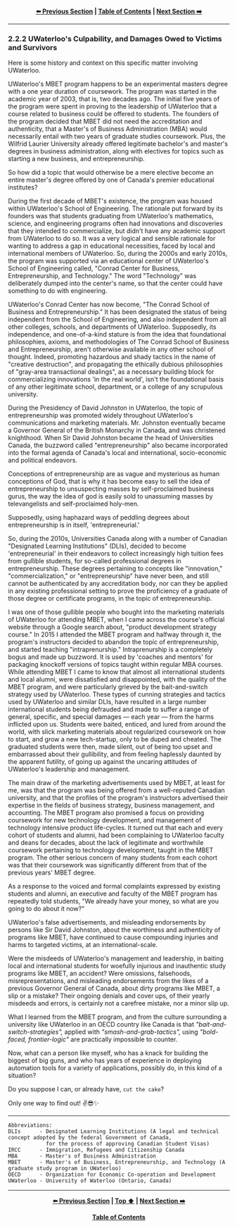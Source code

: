 <div align="center">
  
  **[:arrow_left: Previous Section][Prev] | [Table of Contents][TOC] | [Next Section :arrow_right:][Next]**
  
  [Prev]: ./02-2-1.md
  [Next]: ./02-2-3.md
  [TOC]: ./README.md#table-of-contents
  
</div>

---

### 2.2.2 UWaterloo's Culpability, and Damages Owed to Victims and Survivors

Here is some history and context on this specific matter involving UWaterloo. 

UWaterloo's MBET program happens to be an experimental masters degree with a one year duration of coursework. The program was started in the academic year of 2003, that is, two decades ago. The initial five years of the program were spent in proving to the leadership of UWaterloo that a course related to business could be offered to students. The founders of the program decided that MBET did not need the accreditation and authenticity, that a Master's of Business Administration (MBA) would necessarily entail with two years of graduate studies coursework. Plus, the Wilfrid Laurier University already offered legitimate bachelor's and master's degrees in business administration, along with electives for topics such as starting a new business, and entrepreneurship.  

So how did a topic that would otherwise be a mere elective become an entire master's degree offered by one of Canada's premier educational institutes? 

During the first decade of MBET's existence, the program was housed within UWaterloo's School of Engineering. The rationale put forward by its founders was that students graduating from UWaterloo's mathematics, science, and engineering programs often had innovations and discoveries that they intended to commercialize, but didn't have any academic support from UWaterloo to do so. It was a very logical and sensible rationale for wanting to address a gap in educational necessities, faced by local and international members of UWaterloo. So, during the 2000s and early 2010s, the program was supported via an educational center of UWaterloo's School of Engineering called, "Conrad Center for Business, Entrepreneurship, and Technology." The word "Technology" was deliberately dumped into the center's name, so that the center could have something to do with engineering. 

UWaterloo's Conrad Center has now become, "The Conrad School of Business and Entrepreneurship." It has been designated the status of being independent from the School of Engineering, and also independent from all other colleges, schools, and departments of UWaterloo. Supposedly, its independence, and one-of-a-kind stature is from the idea that foundational philosophies, axioms, and methodologies of The Conrad School of Business and Entrepreneurship, aren't otherwise available in any other school of thought. Indeed, promoting hazardous and shady tactics in the name of "creative destruction", and propagating the ethically dubious philosophies of "gray-area transactional dealings", as a necessary building block for commercializing innovations 'in the real world', isn't the foundational basis of any other legitimate school, department, or a college of any scrupulous university. 

During the Presidency of David Johnston in UWaterloo, the topic of entrepreneurship was promoted widely throughout UWaterloo's communications and marketing materials. Mr. Johnston eventually became a Governor General of the British Monarchy in Canada, and was christened knighthood. When Sir David Johnston became the head of Universities Canada, the buzzword called "entrepreneurship" also became incorporated into the formal agenda of Canada's local and international, socio-economic and political endeavors. 

Conceptions of entrepreneurship are as vague and mysterious as human conceptions of God, that is why it has become easy to sell the idea of entrepreneurship to unsuspecting masses by self-proclaimed business gurus, the way the idea of god is easily sold to unassuming masses by televangelists and self-proclaimed holy-men.  

Supposedly, using haphazard ways of peddling degrees about entrepreneurship is in itself, 'entrepreneurial.'

So, during the 2010s, Universities Canada along with a number of Canadian "Designated Learning Institutions" (DLIs), decided to become 'entrepreneurial' in their endeavors to collect increasingly high tuition fees from gullible students, for so-called professional degrees in entrepreneurship. These degrees pertaining to concepts like "innovation," "commercialization," or "entrepreneurship" have never been, and still cannot be authenticated by any accreditation body, nor can they be applied in any existing professional setting to prove the proficiency of a graduate of those degree or certificate programs, in the topic of entrepreneurship. 

I was one of those gullible people who bought into the marketing materials of UWaterloo for attending MBET, when I came across the course's official website through a Google search about, "product development strategy course." In 2015 I attended the MBET program and halfway through it, the program's instructors decided to abandon the topic of entrepreneurship, and started teaching "intraprenurship." Intraprenurship is a completely bogus and made up buzzword. It is used by 'coaches and mentors' for packaging knockoff versions of topics taught within regular MBA courses. While attending MBET I came to know that almost all international students and local alumni, were dissatisfied and disappointed, with the quality of the MBET program, and were particularly grieved by the bait-and-switch strategy used by UWaterloo. These types of cunning strategies and tactics used by UWaterloo and similar DLIs, have resulted in a large number international students being defrauded and made to suffer a range of general, specific, and special damages — each year — from the harms inflicted upon us. Students were baited, enticed, and lured from around the world, with slick marketing materials about regularized coursework on how to start, and grow a new tech-startup, only to be duped and cheated. The graduated students were then, made silent, out of being too upset and embarrassed about their gullibility, and from feeling haplessly daunted by the apparent futility, of going up against the uncaring attitudes of UWaterloo's leadership and management. 

The main draw of the marketing advertisements used by MBET, at least for me, was that the program was being offered from a well-reputed Canadian university, and that the profiles of the program's instructors advertised their expertise in the fields of business strategy, business management, and accounting. The MBET program also promised a focus on providing coursework for new technology development, and management of technology intensive product life-cycles. It turned out that each and every cohort of students and alumni, had been complaining to UWaterloo faculty and deans for decades, about the lack of legitimate and worthwhile coursework pertaining to technology development, taught in the MBET program. The other serious concern of many students from each cohort was that their coursework was significantly different from that of the previous years' MBET degree.   

As a response to the voiced and formal complaints expressed by existing students and alumni, an executive and faculty of the MBET program has repeatedly told students, "We already have your money, so what are you going to do about it now?"

UWaterloo's false advertisements, and misleading endorsements by persons like Sir David Johnston, about the worthiness and authenticity of programs like MBET, have continued to cause compounding injuries and harms to targeted victims, at an international-scale.

Were the misdeeds of UWaterloo's management and leadership, in baiting local and international students for woefully injurious and inauthentic study programs like MBET, an accident? Were omissions, falsehoods, misrepresentations, and misleading endorsements from the likes of a previous Governor General of Canada, about dirty programs like MBET, a slip or a mistake? Their ongoing denials and cover ups, of their yearly misdeeds and errors, is certainly not a carefree mistake, nor a minor slip up. 

What I learned from the MBET program, and from the culture surrounding a university like UWaterloo in an OECD country like Canada is that *"bait-and-switch-strategies",* applied with *"smash-and-grab-tactics",* using *"bold-faced, frontier-logic"* are practically impossible to counter.  

Now, what can a person like myself, who has a knack for building the biggest of big guns, and who has years of experience in deploying automation tools for a variety of applications, possibly do, in this kind of a situation? 

Do you suppose I can, or already have, `cut the cake`?

Only one way to find out! :v::sunglasses::sparkles:

---

```
Abbreviations:
DLIs      - Designated Learning Institutions (A legal and technical concept adopted by the federal Government of Canada, 
            for the process of approving Canadian Student Visas) 
IRCC      - Immigration, Refugees and Citizenship Canada 
MBA       - Master's of Business Administration
MBET      - Master's of Business, Entrepreneurship, and Technology (A graduate study program in UWaterloo)
OECD      - Organization for Economic Co-operation and Development 
UWaterloo - University of Waterloo (Ontario, Canada)

```

---
<div align="center">
  
  **[:arrow_left: Previous Section][Prev] | [Top :arrow_up:][Top] | [Next Section :arrow_right:][Next]** 
  
  **[Table of Contents][TOC]**

  [Prev]: ./02-2-1.md
  [Top]: ./02-2-2.md#222-uwaterloos-culpability-and-damages-owed-to-victims-and-survivors
  [Next]: ./02-2-3.md
  [TOC]: ./README.md#table-of-contents
  
</div>